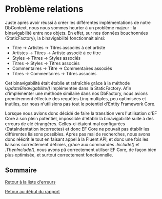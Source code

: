 ﻿# Problème relations

Juste après avoir réussi à créer les différentes implémentations de notre
DbContext, nous nous sommes heurter à un problème majeur : la binavigabilité
entre nos objets. En effet, sur nos données bouchonnées (StaticFactory),
la binavigabilité fonctionnait ainsi:

- Titre -> Artistes -> Titres associés à cet artiste
- Artistes -> Titres -> Artiste associé à ce titre
- Styles -> Titres -> Styles associés
- Titres -> Styles -> Titres associés
- Commentaires -> Titre -> Commentaires associés
- Titres -> Commentaires -> Titres associés

Cet binavigabilité était établie et rafraîchie grâce à la méthode 
_UpdateBinavigabilite()_ implémentée dans la StaticFactory.
Afin d'implémenter une méthode similaire dans nos DbFactory, nous avions
premièrement éffectué des requêtes Linq multiples, peu optimisées et 
inutiles, car nous n'utilisions pas tout le potentiel d'Entity Framework Core.

Lorsque nous avions donc décidé de faire la transition vers l'utilisation
d'EF Core à son plein potentiel, impossible d'établir la binavigabilité
suite à des erreurs de clé étrangères. Celles-ci étaient mal configurées
(DataIndentation incorrectes) et donc EF Core ne pouvait pas établir les
différentes liaisons possibles. Après pas mal de recherches, nous avons 
donc réécrit le tout en faisant appel à la Fluent API, et donc une fois les
liaisons correctement définies, grâce aux commandes _.Include()_ et
_.ThenInclude()_, nous avons pû correctement utiliser EF Core, de 
façon bien plus optimisée, et surtout correctement fonctionnelle.

## Sommaire

[Retour à la liste d'erreurs](erreurs.md)

[Retour au début du rapport](Rapport-equipe-1.md)
